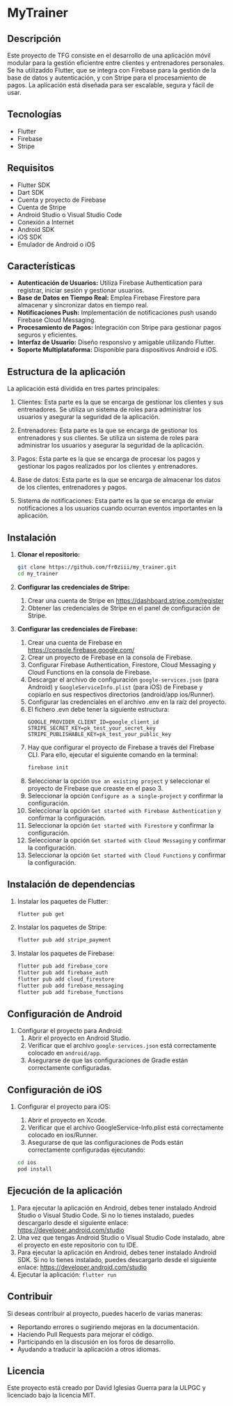 # MyTrainer

## Descripción

Este proyecto de TFG consiste en el desarrollo de una aplicación móvil modular para la gestión eficientre entre clientes y entrenadores personales.
Se ha utilizaddo Flutter, que se integra con Firebase para la gestión de la base de datos y autenticación, 
y con Stripe para el procesamiento de pagos. La aplicación está diseñada para ser escalable, segura y fácil de usar.

## Tecnologías

- Flutter
- Firebase
- Stripe

## Requisitos

- Flutter SDK
- Dart SDK
- Cuenta y proyecto de Firebase
- Cuenta de Stripe
- Android Studio o Visual Studio Code
- Conexión a Internet
- Android SDK
- iOS SDK
- Emulador de Android o iOS


## Características

- **Autenticación de Usuarios:** Utiliza Firebase Authentication para registrar, iniciar sesión y gestionar usuarios.
- **Base de Datos en Tiempo Real:** Emplea Firebase Firestore para almacenar y sincronizar datos en tiempo real.
- **Notificaciones Push:** Implementación de notificaciones push usando Firebase Cloud Messaging.
- **Procesamiento de Pagos:** Integración con Stripe para gestionar pagos seguros y eficientes.
- **Interfaz de Usuario:** Diseño responsivo y amigable utilizando Flutter.
- **Soporte Multiplataforma:** Disponible para dispositivos Android e iOS.

## Estructura de la aplicación

La aplicación está dividida en tres partes principales:

1. Clientes: Esta parte es la que se encarga de gestionar los clientes y sus entrenadores. Se utiliza un sistema de roles para administrar los usuarios y asegurar la seguridad de la aplicación.

2. Entrenadores: Esta parte es la que se encarga de gestionar los entrenadores y sus clientes. Se utiliza un sistema de roles para administrar los usuarios y asegurar la seguridad de la aplicación.

3. Pagos: Esta parte es la que se encarga de procesar los pagos y gestionar los pagos realizados por los clientes y entrenadores.

4. Base de datos: Esta parte es la que se encarga de almacenar los datos de los clientes, entrenadores y pagos.

5. Sistema de notificaciones: Esta parte es la que se encarga de enviar notificaciones a los usuarios cuando ocurran eventos importantes en la aplicación.

## Instalación

1. **Clonar el repositorio:**
   ```sh
   git clone https://github.com/fr0ziii/my_trainer.git
   cd my_trainer
   ```

2. **Configurar las credenciales de Stripe:**

   1. Crear una cuenta de Stripe en https://dashboard.stripe.com/register
   2. Obtener las credenciales de Stripe en el panel de configuración de Stripe.
    
3. **Configurar las credenciales de Firebase:**
   1. Crear una cuenta de Firebase en https://console.firebase.google.com/
   2. Crear un proyecto de Firebase en la consola de Firebase.
   3. Configurar Firebase Authentication, Firestore, Cloud Messaging y Cloud Functions en la consola de Firebase.
   4. Descargar el archivo de configuración `google-services.json` (para Android) y `GoogleServiceInfo.plist` (para iOS) de Firebase y copiarlo en sus respectivos directorios (android/app
      ios/Runner).
   5. Configurar las credenciales en el archivo .env en la raíz del proyecto.
   6. El fichero .evn debe tener la siguiente estructura:
      ``` 
      GOOGLE_PROVIDER_CLIENT_ID=google_client_id
      STRIPE_SECRET_KEY=pk_test_your_secret_key
      STRIPE_PUBLISHABLE_KEY=pk_test_your_public_key
      ```
   7. Hay que configurar el proyecto de Firebase a través del FIrebase CLI. Para ello, ejecutar el siguiente comando en la terminal:
      ```sh
      firebase init
      ```
   8. Seleccionar la opción `Use an existing project` y seleccionar el proyecto de Firebase que creaste en el paso 3.
   9. Seleccionar la opción `Configure as a single-project` y confirmar la configuración.
   10. Seleccionar la opción `Get started with Firebase Authentication` y confirmar la configuración.
   11. Seleccionar la opción `Get started with Firestore` y confirmar la configuración.
   12. Seleccionar la opción `Get started with Cloud Messaging` y confirmar la configuración.
   13. Seleccionar la opción `Get started with Cloud Functions` y confirmar la configuración.
## Instalación de dependencias
1. Instalar los paquetes de Flutter:
   ```sh
   flutter pub get
   ```
2. Instalar los paquetes de Stripe:
   ```sh
   flutter pub add stripe_payment
   ```
3. Instalar los paquetes de Firebase:
   ```sh
   flutter pub add firebase_core
   flutter pub add firebase_auth
   flutter pub add cloud_firestore
   flutter pub add firebase_messaging
   flutter pub add firebase_functions
   ```
## Configuración de Android

1. Configurar el proyecto para Android:
    1. Abrir el proyecto en Android Studio.
    2. Verificar que el archivo `google-services.json` está correctamente colocado en `android/app`.
    3. Asegurarse de que las configuraciones de Gradle están correctamente configuradas.

## Configuración de iOS

1. Configurar el proyecto para iOS:
    1. Abrir el proyecto en Xcode.
    2. Verificar que el archivo GoogleService-Info.plist está correctamente colocado en ios/Runner.
    3. Asegurarse de que las configuraciones de Pods están correctamente configuradas ejecutando:

    ```sh
    cd ios
    pod install
    ```

## Ejecución de la aplicación
1. Para ejecutar la aplicación en Android, debes tener instalado Android Studio o Visual Studio Code. Si no lo tienes instalado, puedes descargarlo desde el siguiente enlace: https://developer.android.com/studio
2. Una vez que tengas Android Studio o Visual Studio Code instalado, abre el proyecto en este repositorio con tu IDE.
3. Para ejecutar la aplicación en Android, debes tener instalado Android SDK. Si no lo tienes instalado, puedes descargarlo desde el siguiente enlace: https://developer.android.com/studio
4. Ejecutar la aplicación:
   ```flutter run```

## Contribuir

Si deseas contribuir al proyecto, puedes hacerlo de varias maneras:

- Reportando errores o sugiriendo mejoras en la documentación.
- Haciendo Pull Requests para mejorar el código.
- Participando en la discusión en los foros de desarrollo.
- Ayudando a traducir la aplicación a otros idiomas.

## Licencia

Este proyecto está creado por David Iglesias Guerra para la ULPGC y licenciado bajo la licencia MIT.